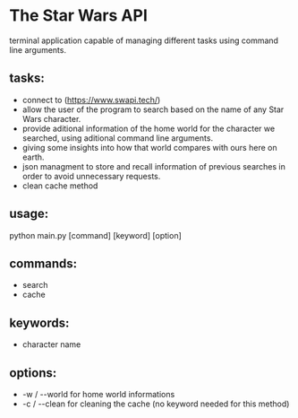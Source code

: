 # The Star Wars API

terminal application capable of managing different tasks using command line arguments.

## tasks:
- connect to (https://www.swapi.tech/)
- allow the user of the program to search based on the name of any Star Wars character.
- provide aditional information of the home world for the character we searched, using aditional command line arguments.
- giving some insights into how that world compares with ours here on earth.
- json managment to store and recall information of previous searches in order to avoid unnecessary requests.
- clean cache method

## usage:
python main.py [command] [keyword] [option]

## commands:
- search
- cache

## keywords:
 - character name

## options:
- -w / --world for home world informations
- -c / --clean for cleaning the cache (no keyword needed for this method)
